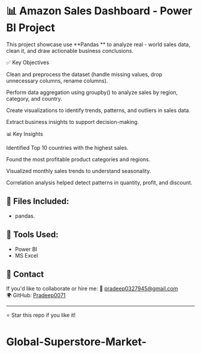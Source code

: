 # 📊 Amazon Sales Dashboard - Power BI Project

This project showcase use **Pandas ** to analyze real - world sales data, clean it, and draw actionable business conclusions.

✅ Key Objectives

Clean and preprocess the dataset (handle missing values, drop unnecessary columns, rename columns).

Perform data aggregation using groupby() to analyze sales by region, category, and country.

Create visualizations to identify trends, patterns, and outliers in sales data.

Extract business insights to support decision-making.

📊 Key Insights

Identified Top 10 countries with the highest sales.

Found the most profitable product categories and regions.

Visualized monthly sales trends to understand seasonality.

Correlation analysis helped detect patterns in quantity, profit, and discount.

## 📁 Files Included:
- pandas.

## 📌 Tools Used:
- Power BI
- MS Excel
  

## 📧 Contact
If you'd like to collaborate or hire me:
📩 pradeep0327945@gmail.com  
🌍 GitHub: [Pradeep0071](https://github.com/Pradeep0071)

---

⭐ Star this repo if you like it!
# Global-Superstore-Market-


